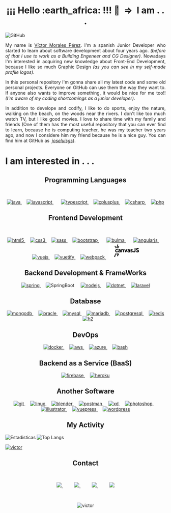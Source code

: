 <h1 align="center">¡¡¡ Hello :earth_africa: !!! 👋 &nbsp;=> &nbsp;I am . . .</h1>

![GitHub](https://imgur.com/h3xpMSR.png) 

<p align="justify">My name is  <a href="https://www.linkedin.com/in/victormoralesperez" target="_blank">Víctor Morales Pérez</a>. I'm a spanish Junior Developer who started to learn about software development about four years ago. <em>(before of that I use to work as a Building Engeneer and CG Designer)</em>. Nowadays I'm interested in acquiring new knowledge about Front-End Development, because I like so much Graphic Design <em>(as you can see in my self-made profile logos)</em>.</p>

<p align="justify">In this personal repository I'm gonna share all my latest code and some old personal projects. Everyone on GitHub can use them the way they want to. If anyone also wants to improve something, it would be nice for me too!! <em>(I'm aware of my coding shortcomings as a junior developer)</em>. </p>

<p align="justify">In addition to develope and codify, I like to do sports, enjoy the nature, walking on the beach, on the woods near the rivers. I don't like too much watch TV, but I like good movies. I love to share time with my family and friends (One of them has the most useful repository that you can ever find to learn, because he is computing teacher, he was my teacher two years ago, and now I considere him my friend because he is a nice guy. You can find him at GitHub as &nbsp;<em><a href="https://github.com/joseluisgs" target="_blank">joseluisgs</a></em>).</p>



# I am interested in . . .

<h2 align="center">Programming Languages</h2>
<br/>
<p align="center">
  <a href="https://www.java.com" target="_blank"> 
    <img src="https://devicons.github.io/devicon/devicon.git/icons/java/java-original-wordmark.svg" alt="java" height="60"/> 
  </a> 
  &nbsp;&nbsp;&nbsp;
  <a href="https://developer.mozilla.org/en-US/docs/Web/JavaScript" target="_blank"> 
    <img src="https://devicons.github.io/devicon/devicon.git/icons/javascript/javascript-original.svg" alt="javascript" height="50"/> 
  </a> 
  &nbsp;&nbsp;&nbsp;&nbsp;&nbsp;
  <a href="https://www.typescriptlang.org/" target="_blank"> 
    <img src="https://devicons.github.io/devicon/devicon.git/icons/typescript/typescript-original.svg" alt="typescript" height="50"/> 
  </a> 
  &nbsp;&nbsp;&nbsp;
  <a href="https://www.w3schools.com/cpp/" target="_blank"> 
    <img src="https://devicons.github.io/devicon/devicon.git/icons/cplusplus/cplusplus-original.svg" alt="cplusplus" height="50"/> 
  </a> 
  &nbsp;&nbsp;&nbsp;
  <a href="https://www.w3schools.com/cs/" target="_blank"> 
    <img src="https://devicons.github.io/devicon/devicon.git/icons/csharp/csharp-original.svg" alt="csharp" height="50"/> 
  </a>
  &nbsp;&nbsp;&nbsp;
  <a href="https://www.php.net" target="_blank"> 
    <img src="https://devicons.github.io/devicon/devicon.git/icons/php/php-original.svg" alt="php" height="60"/> 
  </a> 
</p>

<h2 align="center">Frontend Development</h2>
<br/>
<p align="center">
  <a href="https://www.w3.org/html/" target="_blank"> 
    <img src="https://devicons.github.io/devicon/devicon.git/icons/html5/html5-original-wordmark.svg" alt="html5" height="50"/> 
  </a> 
  &nbsp;&nbsp;&nbsp;
  <a href="https://www.w3schools.com/css/" target="_blank"> 
    <img src="https://devicons.github.io/devicon/devicon.git/icons/css3/css3-original-wordmark.svg" alt="css3" height="50"/> 
  </a>
  &nbsp;&nbsp;&nbsp;
  <a href="https://sass-lang.com" target="_blank"> 
    <img src="https://devicons.github.io/devicon/devicon.git/icons/sass/sass-original.svg" alt="sass" height="50"/> 
  </a> 
  &nbsp;&nbsp;&nbsp;
  <a href="https://getbootstrap.com" target="_blank"> 
    <img src="https://devicons.github.io/devicon/devicon.git/icons/bootstrap/bootstrap-plain.svg" alt="bootstrap" height="50"/> 
  </a> 
  &nbsp;&nbsp;&nbsp;&nbsp;&nbsp;
  <a href="https://bulma.io/" target="_blank"> 
    <img src="https://raw.githubusercontent.com/gilbarbara/logos/804dc257b59e144eaca5bc6ffd16949752c6f789/logos/bulma.svg" alt="bulma" height="50"/> 
  </a>
  &nbsp;&nbsp;&nbsp;&nbsp;&nbsp;
  <a href="https://angular.io" target="_blank"> 
    <img src="https://devicons.github.io/devicon/devicon.git/icons/angularjs/angularjs-original.svg" alt="angularjs" height="50"/> 
  </a> 
  &nbsp;&nbsp;&nbsp;&nbsp;
  <a href="https://vuejs.org/" target="_blank"> 
    <img src="https://upload.wikimedia.org/wikipedia/commons/thumb/9/95/Vue.js_Logo_2.svg/1184px-Vue.js_Logo_2.svg.png" alt="vuejs" height="45"/> 
  </a> 
  &nbsp;&nbsp;&nbsp;
  <a href="https://vuetifyjs.com/en/" target="_blank"> 
    <img src="https://bestofjs.org/logos/vuetify.svg" alt="vuetify" height="50"/> 
  </a> 
  &nbsp;&nbsp;&nbsp;
  <a href="https://webpack.js.org" target="_blank"> 
    <img src="https://devicons.github.io/devicon/devicon.git/icons/webpack/webpack-original.svg" alt="webpack" height="50"/> 
  </a> 
  &nbsp;
  <a href="https://canvasjs.com" target="_blank"> 
    <img src="https://raw.githubusercontent.com/Hardik0307/Hardik0307/master/assets/canvasjs-charts.svg" alt="canvasjs" height="50"/> 
  </a> 
</p>

<h2 align="center">Backend Development & FrameWorks</h2>

<p align="center">
  <a href="https://spring.io/" target="_blank">
    <img src="https://www.vectorlogo.zone/logos/springio/springio-icon.svg" alt="spring" height="50"/> 
  </a>
  &nbsp;&nbsp;&nbsp;
  <img src="https://miro.medium.com/max/300/1*J9d-VtiLfN9APIQgWTP9ow.png" alt="SpringBoot" height="55">
  &nbsp;&nbsp;&nbsp;
  <a href="https://nodejs.org" target="_blank"> 
    <img src="https://pluspng.com/img-png/nodejs-logo-png-node-js-development-296.png"  alt="nodejs" height="80"/> 
  </a> 
  &nbsp;&nbsp;&nbsp;
  <a href="https://dotnet.microsoft.com/" target="_blank"> 
    <img src="https://devicons.github.io/devicon/devicon.git/icons/dot-net/dot-net-original-wordmark.svg" alt="dotnet" height="50"/> 
  </a> 
  &nbsp;&nbsp;&nbsp;
  <a href="https://laravel.com/" target="_blank"> 
    <img src="https://devicons.github.io/devicon/devicon.git/icons/laravel/laravel-plain-wordmark.svg" alt="laravel" height="50"/> 
  </a> 
</p>

<h2 align="center">Database</h2>

<p align="center">
  <a href="https://www.mongodb.com/" target="_blank"> 
    <img src="https://devicons.github.io/devicon/devicon.git/icons/mongodb/mongodb-original-wordmark.svg" alt="mongodb" width="40" height="40"/> 
  </a>
  &nbsp;&nbsp;&nbsp;
  <a href="https://www.oracle.com/" target="_blank"> 
    <img src="https://devicons.github.io/devicon/devicon.git/icons/oracle/oracle-original.svg" alt="oracle" height="50"/> 
  </a>
  &nbsp;&nbsp;&nbsp;
  <a href="https://www.mysql.com/" target="_blank"> 
    <img src="https://devicons.github.io/devicon/devicon.git/icons/mysql/mysql-original-wordmark.svg" alt="mysql" height="50"/> 
  </a> 
  &nbsp;&nbsp;&nbsp;
  <a href="https://mariadb.org/" target="_blank"> 
    <img src="https://www.vectorlogo.zone/logos/mariadb/mariadb-icon.svg" alt="mariadb" height="50"/> 
  </a>
  &nbsp;&nbsp;&nbsp;
  <a href="https://www.postgresql.org" target="_blank"> 
    <img src="https://devicons.github.io/devicon/devicon.git/icons/postgresql/postgresql-original-wordmark.svg" alt="postgresql" height="50"/> 
  </a>
  &nbsp;&nbsp;&nbsp;
  <a href="https://redis.io" target="_blank"> 
    <img src="https://devicons.github.io/devicon/devicon.git/icons/redis/redis-original-wordmark.svg" alt="redis" height="50"/> 
  </a> 
  &nbsp;&nbsp;&nbsp;
  <a href="https://www.h2database.com/html/main.html" target="_blank"> 
    <img src="https://imgur.com/kTkGWiX.png" alt="h2" height="50"/> 
  </a> 
</p>

<h2 align="center">DevOps</h2>

<p align="center">
  <a href="https://www.docker.com/" target="_blank"> 
    <img src="https://devicons.github.io/devicon/devicon.git/icons/docker/docker-original-wordmark.svg" alt="docker" height="50"/> 
  </a> 
  &nbsp;&nbsp;&nbsp;
  <a href="https://aws.amazon.com" target="_blank"> 
    <img src="https://devicons.github.io/devicon/devicon.git/icons/amazonwebservices/amazonwebservices-original-wordmark.svg" alt="aws" height="50"/> 
  </a>
  &nbsp;&nbsp;&nbsp;
  <a href="https://azure.microsoft.com/en-in/" target="_blank"> 
    <img src="https://www.vectorlogo.zone/logos/microsoft_azure/microsoft_azure-icon.svg" alt="azure" height="50"/> 
  </a> 
  &nbsp;&nbsp;&nbsp;
  <a href="https://www.gnu.org/software/bash/" target="_blank"> 
    <img src="https://www.vectorlogo.zone/logos/gnu_bash/gnu_bash-icon.svg" alt="bash" height="50"/> 
  </a> 
</p>

<h2 align="center">Backend as a Service (BaaS)</h2>

<p align="center">
  <a href="https://firebase.google.com/" target="_blank"> 
    <img src="https://www.vectorlogo.zone/logos/firebase/firebase-icon.svg" alt="firebase" height="50"/> 
  </a>
  &nbsp;&nbsp;&nbsp;
  <a href="https://heroku.com" target="_blank"> 
    <img src="https://www.vectorlogo.zone/logos/heroku/heroku-icon.svg" alt="heroku" height="50"/> 
  </a>
</p>

<h2 align="center">Another Software</h2>

<p align="center">
  <a href="https://git-scm.com/" target="_blank"> 
    <img src="https://www.vectorlogo.zone/logos/git-scm/git-scm-icon.svg" alt="git" height="50"/> 
  </a> 
  &nbsp;&nbsp;&nbsp;
  <a href="https://www.linux.org/" target="_blank"> 
    <img src="https://devicons.github.io/devicon/devicon.git/icons/linux/linux-original.svg" alt="linux" height="50"/> 
  </a>
  &nbsp;&nbsp;&nbsp;
  <a href="https://www.blender.org/" target="_blank"> 
    <img src="https://download.blender.org/branding/community/blender_community_badge_white.svg" alt="blender" height="50"/> 
  </a> 
  &nbsp;&nbsp;&nbsp;
  <a href="https://postman.com" target="_blank"> 
    <img src="https://www.vectorlogo.zone/logos/getpostman/getpostman-icon.svg" alt="postman" height="50"/> 
  </a> 
  &nbsp;&nbsp;&nbsp;
  <a href="https://www.adobe.com/products/xd.html" target="_blank"> 
    <img src="https://cdn.worldvectorlogo.com/logos/adobe-xd.svg" alt="xd" height="50"/> 
  </a>
  &nbsp;&nbsp;&nbsp;
  <a href="https://www.photoshop.com/en" target="_blank"> 
    <img src="https://devicons.github.io/devicon/devicon.git/icons/photoshop/photoshop-plain.svg" alt="photoshop" height="50"/> 
  </a> 
  &nbsp;&nbsp;&nbsp;
  <a href="https://www.adobe.com/in/products/illustrator.html" target="_blank"> 
    <img src="https://www.vectorlogo.zone/logos/adobe_illustrator/adobe_illustrator-icon.svg" alt="illustrator" height="50"/> 
  </a> 
  &nbsp;&nbsp;&nbsp;
  <a href="https://vuepress.vuejs.org/" target="_blank"> 
    <img src="https://raw.githubusercontent.com/AliasIO/wappalyzer/master/src/drivers/webextension/images/icons/VuePress.svg" alt="vuepress" height="50"/> 
  </a> 
  &nbsp;&nbsp;&nbsp;
  <a href="https://es.wordpress.org/" target="_blank"> 
    <img src="https://es.wikipedia.org/wiki/WordPress.com#/media/Archivo:WordPress_blue_logo.svg" alt="wordpress" height="50"/> 
  </a> 
</p>

<h2 align="center">My Activity</h2>

![Estadisticas](https://github-readme-stats.vercel.app/api?username=VicTMPDev&show_icons=true&theme=vue-dark)
![Top Langs](https://github-readme-stats.vercel.app/api/top-langs/?username=VicTMPDev&layout=compact&theme=vue-dark)

<p align="justify"> <a href="https://github.com/ryo-ma/github-profile-trophy"><img src="https://github-profile-trophy.vercel.app/?username=victor" alt="victor" /></a> </p>

<h2 align="center">Contact</h2>

<br/>
<p align="center">
  <a href="mailto:victor.mp.developer@gmail.com">
    <img src="https://imgur.com/UEvZREq.png" height="50">
  </a>
  &nbsp;&nbsp;&nbsp;&nbsp;&nbsp;&nbsp;&nbsp;&nbsp;
  <a href="https://www.youtube.com/channel/UCPqWCyzQhrjwwTFlYoFwxfg" target="_blank">
    <img src="https://imgur.com/i0tETDr.png" height="50">
  </a>
  &nbsp;&nbsp;&nbsp;&nbsp;&nbsp;&nbsp;&nbsp;&nbsp;
  <a href="https://www.linkedin.com/in/victormoralesperez" target="_blank">
    <img src="https://upload.wikimedia.org/wikipedia/commons/thumb/c/ca/LinkedIn_logo_initials.png/768px-LinkedIn_logo_initials.png" height="50">
  </a>
  &nbsp;&nbsp;&nbsp;&nbsp;&nbsp;&nbsp;&nbsp;&nbsp;
  <a href="https://twitter.com/VictorDevelop" target="_blank">
    <img src="https://pitlochryfestivaltheatre.com/wp-content/uploads/2020/04/2-27646_twitter-logo-png-transparent-background-logo-twitter-png.png" height="50">
  </a>
</p>
<br/>
<p align="center"> <img src="https://komarev.com/ghpvc/?username=victor&label=Profile%20views&color=0e75b6&style=flat" alt="victor" /> </p>
